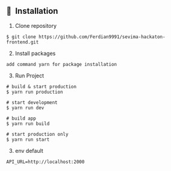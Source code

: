 ## 🚀&nbsp; Installation

1. Clone repository

```shell
$ git clone https://github.com/Ferdian9991/sevima-hackaton-frontend.git
```

2. Install packages

```shell
add command yarn for package installation
```

3. Run Project

```shell
# build & start production
$ yarn run production

# start development
$ yarn run dev

# build app
$ yarn run build

# start production only
$ yarn run start
```

3. env default

```shell
API_URL=http://localhost:2000
```
